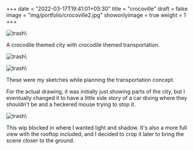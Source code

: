 +++
date = "2022-03-17T19:41:01+05:30"
title = "crocoville"
draft = false
image = "img/portfolio/crocoville2.jpg"
showonlyimage = true
weight = 1
+++

![trash](/img/portfolio/crocoville2.jpg)\

A crocodile themed city with crocodile themed transportation.

![trash](/img/extra/crocoville_ex0.jpg)\

![trash](/img/extra/crocoville_ex1.jpg)\

These were my sketches while planning the transportation concept.

For the actual drawing, it was initially just showing parts of the city, but I eventually changed it to have a little side story of a car diving where they shouldn't be and a heckered mouse trying to stop it.

![trash](/img/extra/crocoville_ex2.jpg)\

This wip blocked in where I wanted light and shadow. It's also a more full view with the rooftop included, and I decided to crop it later to bring the scene closer to the ground.

